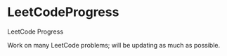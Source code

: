 # LeetCodeProgress
LeetCode Progress

Work on many LeetCode problems; will be updating as much as possible.
